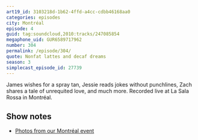 ```yaml
---
art19_id: 3103218d-1b62-4ffd-a4cc-cdbb46168aa0
categories: episodes
city: Montréal
episode: 4
guid: tag:soundcloud,2010:tracks/247085854
megaphone_uid: GUR6589717962
number: 304
permalink: /episode/304/
quote: Nonfat lattes and decaf dreams
season: 3
simplecast_episode_id: 27739
---
```


James wishes for a spray tan, Jessie reads jokes without punchlines, Zach shares a tale of unrequited love, and much more. Recorded live at La Sala Rossa in Montréal.

## Show notes
- [Photos from our Montréal event](https://goo.gl/eYSn5H)